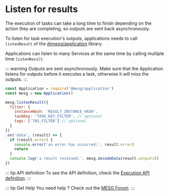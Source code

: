 # Listen for results

The execution of tasks can take a long time to finish depending on the action they are completing, so outputs are sent back asynchronously.

To listen for task execution's outputs, applications needs to call `listenResult` of the [@mesg/application](https://github.com/mesg-foundation/js-sdk) library.

Applications can listen to many Services at the same time by calling multiple time `listenResult`.

::: warning
Outputs are sent asynchronously. Make sure that the Application listens for outputs before it executes a task, otherwise it will miss the outputs.
:::

```javascript
const Application = require('@mesg/application')
const mesg = new Application()

mesg.listenResult({
  filter: {
    instanceHash: 'RESULT_INSTANCE_HASH',
    taskKey: 'TASK_KEY_FILTER', // optional
    tags: ['TAG_FILTER'] // optional
  }
})
.on('data', (result) => {
  if (result.error) {
    console.error('an error has occurred:', result.error)
    return
  }
  console.log('a result received:', mesg.decodeData(result.outputs))
})
```

::: tip API definition
To see the API definition, check the [Execution API definition](../../api/execution.md).
:::

::: tip Get Help
You need help ? Check out the <a href="https://forum.mesg.com" target="_blank">MESG Forum</a>.
:::
